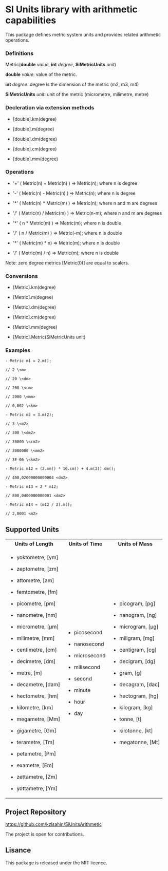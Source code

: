 ﻿# **SI Units library with arithmetic capabilities**

This package defines metric system units and provides related arithmetic operations.

### **Definitions**

Metric(**double** *value*, **int** *degree*, **SiMetricUnits** *unit*)

**double** *value*: value of the metric.

**int** *degree*: degree is the dimension of the metric (m2, m3, m4)

**SiMetricUnits** *unit*: unit of the metric (micrometre, milimetre, metre)

### **Decleration via extension methods**

- [double].km(degree)

- [double].m(degree)

- [double].dm(degree)

- [double].cm(degree)

- [double].mm(degree)

### **Operations**

- '+' ( Metric(n) + Metric(n) ) => Metric(n); where n is degree

- '-' ( Metric(n) - Metric(n) ) => Metric(n); where n is degree

- '*'  ( Metric(n) * Metric(m) ) => Metric(n); where n and m are degrees

- '/'  ( Metric(n) / Metric(m) ) => Metric(n-m); where n and m are degrees

- '*'  ( n *  Metric(m) ) => Metric(m);  where n is double 

- '/'  ( n / Metric(m) ) => Metric(-m); where n is double

- '*'  ( Metric(m) * n) => Metric(m);  where n is double

- '/'  ( Metric(m)  / n) => Metric(m); where n is double

Note: zero degree metrics [Metric(0)] are equal to scalers.

### **Conversions**

- [Metric].km(degree)

- [Metric].m(degree)

- [Metric].dm(degree)

- [Metric].cm(degree)

- [Metric].mm(degree)

- [Metric].Metric(SiMetricUnits unit)

### **Examples**

```
- Metric m1 = 2.m();

// 2 \<m>

// 20 \<dm>

// 200 \<cm>

// 2000 \<mm>

// 0,002 \<km>

- Metric m2 = 3.m(2);

// 3 \<m2>

// 300 \<dm2>

// 30000 \<cm2>

// 3000000 \<mm2>

// 3E-06 \<km2>

- Metric m12 = (2.mm() * 10.cm() + 4.m(2)).dm();

// 400,02000000000004 <dm2>

- Metric m13 = 2 * m12;

// 800,0400000000001 <dm2>

- Metric m14 = (m12 / 2).m();

// 2,0001 <m2>

```

## **Supported Units**

<table>
<tr>

<th>Units of Length</th>

<th>Units of Time</th>

<th>Units of Mass</th>

</tr>

<tr>

<td class="cell_unit_list">

- yoktometre, [ym]

- zeptometre, [zm]

- attometre, [am]

- femtometre, [fm]

- picometre, [pm]

- nanometre, [nm]

- micrometre, [µm]

- milimetre, [mm]

- centimetre, [cm]

- decimetre, [dm]

- metre, [m]

- decametre, [dam]

- hectometre, [hm]

- kilometre, [km]

- megametre, [Mm]

- gigametre, [Gm]

- terametre, [Tm]

- petametre, [Pm]

- exametre, [Em]

- zettametre, [Zm]

- yottametre, [Ym]

</td>

<td class="cell_unit_list">

- picosecond

- nanosecond

- microsecond

- milisecond

- second

- minute

- hour

- day

</td>

<td class="cell_unit_list">

- picogram, [pg]

- nanogram, [ng]

- microgram, [µg]

- miligram, [mg]

- centigram, [cg]

- decigram, [dg]

- gram, [g]

- decagram, [dac]

- hectogram, [hg]

- kilogram, [kg]

- tonne, [t]

- kilotonne, [kt]

- megatonne, [Mt]

</td>

</tr>

</table>

## **Project Repository**

https://github.com/kzlsahin/SiUnitsArithmetic

The project is open for contributions.

## **Lisance**

This package is released under the MIT licence.
